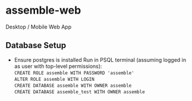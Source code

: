 # assemble-web
Desktop / Mobile Web App

## Database Setup
- Ensure postgres is installed 
Run in PSQL terminal (assuming logged in as user with top-level permissions):<br/>
`CREATE ROLE assemble WITH PASSWORD 'assemble'`<br/>
`ALTER ROLE assemble WITH LOGIN`<br/>
`CREATE DATABASE assemble WITH OWNER assemble`<br/>
`CREATE DATABASE assemble_test WITH OWNER assemble`<br/>

